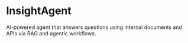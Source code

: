 # InsightAgent
AI-powered agent that answers questions using internal documents and APIs via RAG and agentic workflows.
